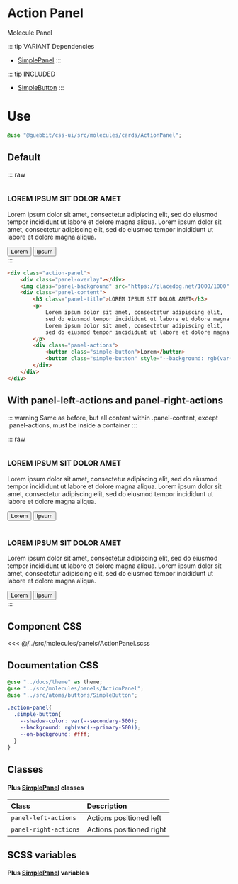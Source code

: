 # Action Panel
<Badge type="tip">Molecule</Badge> <Badge type="info">Panel</Badge>

::: tip VARIANT Dependencies
- [SimplePanel](/molecules/panels/SimplePanel)
:::

::: tip INCLUDED
- [SimpleButton](/atoms/buttons/SimpleButton)
:::

# Use

```scss
@use "@guebbit/css-ui/src/molecules/cards/ActionPanel";
```

## Default

::: raw
<div class="dev-section with-overflow">
    <div class="action-panel">
        <div class="panel-overlay"></div>
        <img class="panel-background" src="https://placedog.net/1000/1000" alt="" title="">
        <div class="panel-content">
            <h3 class="panel-title">LOREM IPSUM SIT DOLOR AMET</h3>
            <p>
                Lorem ipsum dolor sit amet, consectetur adipiscing elit,
                sed do eiusmod tempor incididunt ut labore et dolore magna aliqua.
                Lorem ipsum dolor sit amet, consectetur adipiscing elit,
                sed do eiusmod tempor incididunt ut labore et dolore magna aliqua.
            </p>
            <div class="panel-actions">
                <button class="simple-button">Lorem</button>
                <button class="simple-button" style="--background: rgb(var(--secondary-500))">Ipsum</button>
            </div>
        </div>
    </div>
</div>
:::

```html
<div class="action-panel">
    <div class="panel-overlay"></div>
    <img class="panel-background" src="https://placedog.net/1000/1000" alt="" title="">
    <div class="panel-content">
        <h3 class="panel-title">LOREM IPSUM SIT DOLOR AMET</h3>
        <p>
            Lorem ipsum dolor sit amet, consectetur adipiscing elit,
            sed do eiusmod tempor incididunt ut labore et dolore magna aliqua.
            Lorem ipsum dolor sit amet, consectetur adipiscing elit,
            sed do eiusmod tempor incididunt ut labore et dolore magna aliqua.
        </p>
        <div class="panel-actions">
            <button class="simple-button">Lorem</button>
            <button class="simple-button" style="--background: rgb(var(--secondary-500))">Ipsum</button>
        </div>
    </div>
</div>
```

## With panel-left-actions and panel-right-actions
::: warning
Same as before, but all content within .panel-content, except .panel-actions, must be inside a container
:::

::: raw
<div class="dev-section with-overflow">
    <div class="action-panel panel-left-actions">
        <div class="panel-overlay"></div>
        <img class="panel-background" src="https://placedog.net/1000/1000" alt="" title="">
        <div class="panel-content">
            <div>
                <h3 class="panel-title">LOREM IPSUM SIT DOLOR AMET</h3>
                <p>
                    Lorem ipsum dolor sit amet, consectetur adipiscing elit,
                    sed do eiusmod tempor incididunt ut labore et dolore magna aliqua.
                    Lorem ipsum dolor sit amet, consectetur adipiscing elit,
                    sed do eiusmod tempor incididunt ut labore et dolore magna aliqua.
                </p>
            </div>
            <div class="panel-actions">
                <button class="simple-button">Lorem</button>
                <button class="simple-button" style="--background: rgb(var(--secondary-500))">Ipsum</button>
            </div>
        </div>
    </div>
    <br/>
    <div class="action-panel panel-right-actions">
        <div class="panel-overlay"></div>
        <img class="panel-background" src="https://placedog.net/1000/1000" alt="" title="">
        <div class="panel-content">
            <div>
                <h3 class="panel-title">LOREM IPSUM SIT DOLOR AMET</h3>
                <p>
                    Lorem ipsum dolor sit amet, consectetur adipiscing elit,
                    sed do eiusmod tempor incididunt ut labore et dolore magna aliqua.
                    Lorem ipsum dolor sit amet, consectetur adipiscing elit,
                    sed do eiusmod tempor incididunt ut labore et dolore magna aliqua.
                </p>
            </div>
            <div class="panel-actions">
                <button class="simple-button">Lorem</button>
                <button class="simple-button" style="--background: rgb(var(--secondary-500))">Ipsum</button>
            </div>
        </div>
    </div>
</div>
:::

## Component CSS

<<< @/../src/molecules/panels/ActionPanel.scss

## Documentation CSS

```scss
@use "../docs/theme" as theme;
@use "../src/molecules/panels/ActionPanel";
@use "../src/atoms/buttons/SimpleButton";

.action-panel{
  .simple-button{
    --shadow-color: var(--secondary-500);
    --background: rgb(var(--primary-500));
    --on-background: #fff;
  }
}
```

## Classes
#### Plus [SimplePanel](/molecules/panels/SimplePanel) classes

| Class                   | Description              |
|:------------------------|:-------------------------|
| `panel-left-actions`    | Actions positioned left  |
| `panel-right-actions`   | Actions positioned right |

## SCSS variables
#### Plus [SimplePanel](/molecules/panels/SimplePanel) variables

<style lang="scss">
@use "../docs/theme" as theme;
@use "../src/molecules/panels/ActionPanel";
@use "../src/atoms/buttons/SimpleButton";

.action-panel{
  .simple-button{
    --shadow-color: var(--secondary-500);
    --background: rgb(var(--primary-500));
    --on-background: #fff;
  }
}
</style>